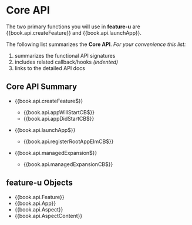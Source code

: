 # Core API

The two primary functions you will use in **feature-u** are
{{book.api.createFeature}} and {{book.api.launchApp}}.

The following list summarizes the **Core API**.  _For your convenience
this list:_

1. summarizes the functional API signatures
1. includes related callback/hooks _(indented)_
1. links to the detailed API docs

## Core API Summary

* {{book.api.createFeature$}}
  * {{book.api.appWillStartCB$}}
  * {{book.api.appDidStartCB$}}


* {{book.api.launchApp$}}
  * {{book.api.registerRootAppElmCB$}}


* {{book.api.managedExpansion$}}
  * {{book.api.managedExpansionCB$}}



## feature-u Objects

* {{book.api.Feature}}
* {{book.api.App}}
* {{book.api.Aspect}}
* {{book.api.AspectContent}}
